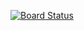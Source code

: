 [![Board Status](https://dev.azure.com/nateshrajofficial/2c0381e3-5992-4fe9-9036-8a7ef9288e01/f8c8f3e5-d808-4408-bf12-5d188f6c4447/_apis/work/boardbadge/1035635c-bc83-4fd9-94c9-6041f0b15332)](https://dev.azure.com/nateshrajofficial/2c0381e3-5992-4fe9-9036-8a7ef9288e01/_boards/board/t/f8c8f3e5-d808-4408-bf12-5d188f6c4447/Microsoft.RequirementCategory)